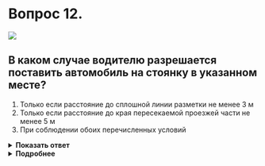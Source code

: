 # Вопрос 12.

![](https://s.drom.ru/i24227/pdd/tickets/2016/1542608226.jpg)

## В каком случае водителю разрешается поставить автомобиль на стоянку в указанном месте?

1. Только если расстояние до сплошной линии разметки не менее 3 м
2. Только если расстояние до края пересекаемой проезжей части не менее 5 м
3. При соблюдении обоих перечисленных условий

<details>
<summary><b>Показать ответ</b></summary>
Правильный ответ: 3
</details>
<details>
<summary><b>Подробнее</b></summary>
Водитель не нарушает правила остановки и стоянки. Расстояние до края проезжей части, до сплошной линии разметки соблюдается – не менее допустимых. Остановка и стоянка за пешеходным переходом также допустима.
Правильный ответ – при соблюдении обоих перечисленных условий.
(Пункт 12.4 ПДД)
</details>